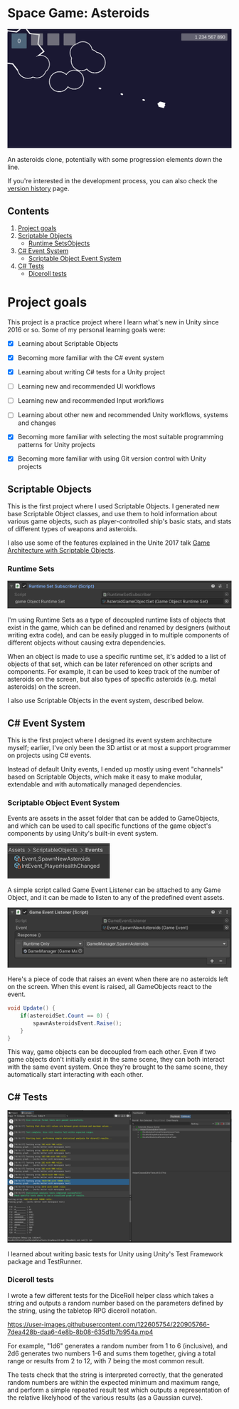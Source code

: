 # Space Game: Asteroids
 
 ![Asteroids game screenshot](./GitDocs/asteroids_game.png)

 
 An asteroids clone, potentially with some progression elements down the line. 

 If you're interested in the development process, you can also check the [version history](version_history.md) page.

 ## Contents

 1. [Project goals](#project-goals)
 1. [Scriptable Objects](#scriptable-objects)
    - [Runtime SetsObjects](#runtime-sets)
 1. [C# Event System](#c-event-system)
    - [Scriptable Object Event System](#scriptable-object-event-system)
 1. [C# Tests](#c-tests)
    - [Diceroll tests](#diceroll-tests)


  # Project goals

 This project is a practice project where I learn what's new in Unity since 2016 or so. Some of my personal learning goals were: 

- [x] Learning about Scriptable Objects
- [x] Becoming more familiar with the C# event system
- [x] Learning about writing C# tests for a Unity project
- [ ] Learning new and recommended UI workflows 
- [ ] Learning new and recommended Input workflows
- [ ] Learning about other new and recommended Unity workflows, systems and changes
- [x] Becoming more familiar with selecting the most suitable programming patterns for Unity projects
- [x] Becoming more familiar with using Git version control with Unity projects


## Scriptable Objects

This is the first project where I used Scriptable Objects. I generated new base Scriptable Object classes, and use them to hold information about various game objects, such as player-controlled ship's basic stats, and stats of different types of weapons and asteroids.

I also use some of the features explained in the Unite 2017 talk [Game Architecture with Scriptable Objects](https://www.youtube.com/watch?v=raQ3iHhE_Kk).

### Runtime Sets

![Runtime Set Subscriber script](./GitDocs/runtime_set_subscriber.png)

I'm using Runtime Sets as a type of decoupled runtime lists of objects that exist in the game, which can be defined and renamed by designers (without writing extra code), and can be easily plugged in to multiple components of different objects without causing extra dependencies. 
	
When an object is made to use a specific runtime set, it's added to a list of objects of that set, which can be later referenced on other scripts and components. For example, it can be used to keep track of the number of asteroids on the screen, but also types of specific asteroids (e.g. metal asteroids) on the screen. 

I also use Scriptable Objects in the event system, described below. 

## C# Event System

This is the first project where I designed its event system architecture myself; earlier, I've only been the 3D artist or at most a support programmer on projects using C# events. 

Instead of default Unity events, I ended up mostly using event "channels" based on Scriptable Objects, which make it easy to make modular, extendable and with automatically managed dependencies. 

### Scriptable Object Event System

Events are assets in the asset folder that can be added to GameObjects, and which can be used to call specific functions of the game object's components by using Unity's built-in event system.

![ScriptableObject events as assets](./GitDocs/events.png)

A simple script called Game Event Listener can be attached to any Game Object, and it can be made to listen to any of the predefined event assets.

![Game Event listener component](./GitDocs/game_event_listener.png)

Here's a piece of code that raises an event when there are no asteroids left on the screen. When this event is raised, all GameObjects react to the event. 

```csharp
void Update() {
	if(asteroidSet.Count == 0) {
		spawnAsteroidsEvent.Raise();
	}
}
```

This way, game objects can be decoupled from each other. Even if two game objects don't initially exist in the same scene, they can both interact with the same event system. Once they're brought to the same scene, they automatically start interacting with each other. 

## C# Tests

![Image of diceroll tests](./GitDocs/unity_tests_thumbnail.png)

I learned about writing basic tests for Unity using Unity's Test Framework package and TestRunner. 

### Diceroll tests

I wrote a few different tests for the DiceRoll helper class which takes a string and outputs a random number based on the parameters defined by the string, using the tabletop RPG diceroll notation. 

https://user-images.githubusercontent.com/122605754/220905766-7dea428b-daa6-4e8b-8b08-635d1b7b954a.mp4

For example, "1d6" generates a random number from 1 to 6 (inclusive), and 2d6 generates two numbers 1-6 and sums them together, giving a total range or results from 2 to 12, with 7 being the most common result.

The tests check that the string is interpreted correctly, that the generated random numbers are within the expected minimum and maximum range, and perform a simple repeated result test which outputs a representation of the relative likelyhood of the various results (as a Gaussian curve).
